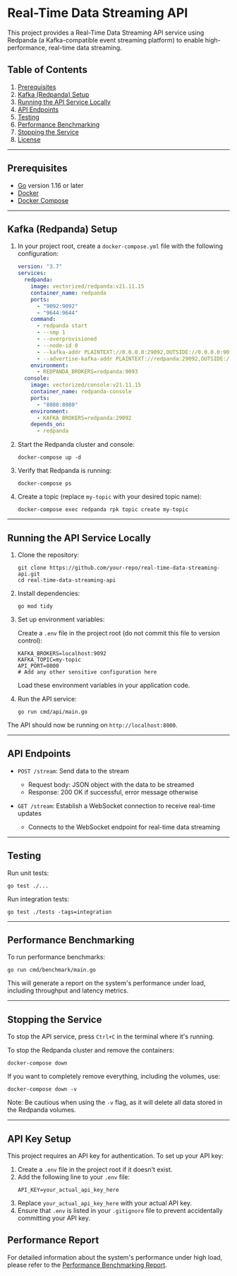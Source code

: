 # Real-Time Data Streaming API

This project provides a Real-Time Data Streaming API service using Redpanda (a Kafka-compatible event streaming platform) to enable high-performance, real-time data streaming.

## Table of Contents

1. [Prerequisites](#prerequisites)
2. [Kafka (Redpanda) Setup](#kafka-redpanda-setup)
3. [Running the API Service Locally](#running-the-api-service-locally)
4. [API Endpoints](#api-endpoints)
5. [Testing](#testing)
6. [Performance Benchmarking](#performance-benchmarking)
7. [Stopping the Service](#stopping-the-service)
8. [License](#license)

---

## Prerequisites

- [Go](https://golang.org/) version 1.16 or later
- [Docker](https://www.docker.com/)
- [Docker Compose](https://docs.docker.com/compose/)

---

## Kafka (Redpanda) Setup

1. In your project root, create a `docker-compose.yml` file with the following configuration:

   ```yaml
   version: "3.7"
   services:
     redpanda:
       image: vectorized/redpanda:v21.11.15
       container_name: redpanda
       ports:
         - "9092:9092"
         - "9644:9644"
       command:
         - redpanda start
         - --smp 1
         - --overprovisioned
         - --node-id 0
         - --kafka-addr PLAINTEXT://0.0.0.0:29092,OUTSIDE://0.0.0.0:9092
         - --advertise-kafka-addr PLAINTEXT://redpanda:29092,OUTSIDE://localhost:9092
       environment:
         - REDPANDA_BROKERS=redpanda:9093
     console:
       image: vectorized/console:v21.11.15
       container_name: redpanda-console
       ports:
         - "8080:8080"
       environment:
         - KAFKA_BROKERS=redpanda:29092
       depends_on:
         - redpanda
   ```

2. Start the Redpanda cluster and console:

   ```
   docker-compose up -d
   ```

3. Verify that Redpanda is running:

   ```
   docker-compose ps
   ```

4. Create a topic (replace `my-topic` with your desired topic name):

   ```
   docker-compose exec redpanda rpk topic create my-topic
   ```

---

## Running the API Service Locally

1. Clone the repository:

   ```
   git clone https://github.com/your-repo/real-time-data-streaming-api.git
   cd real-time-data-streaming-api
   ```

2. Install dependencies:

   ```
   go mod tidy
   ```

3. Set up environment variables:

   Create a `.env` file in the project root (do not commit this file to version control):

   ```
   KAFKA_BROKERS=localhost:9092
   KAFKA_TOPIC=my-topic
   API_PORT=8000
   # Add any other sensitive configuration here
   ```

   Load these environment variables in your application code.

4. Run the API service:

   ```
   go run cmd/api/main.go
   ```

The API should now be running on `http://localhost:8000`.

---

## API Endpoints

- `POST /stream`: Send data to the stream

  - Request body: JSON object with the data to be streamed
  - Response: 200 OK if successful, error message otherwise

- `GET /stream`: Establish a WebSocket connection to receive real-time updates
  - Connects to the WebSocket endpoint for real-time data streaming

---

## Testing

Run unit tests:

```
go test ./...
```

Run integration tests:

```
go test ./tests -tags=integration
```

---

## Performance Benchmarking

To run performance benchmarks:

```
go run cmd/benchmark/main.go
```

This will generate a report on the system's performance under load, including throughput and latency metrics.

---

## Stopping the Service

To stop the API service, press `Ctrl+C` in the terminal where it's running.

To stop the Redpanda cluster and remove the containers:

```
docker-compose down
```

If you want to completely remove everything, including the volumes, use:

```
docker-compose down -v
```

Note: Be cautious when using the `-v` flag, as it will delete all data stored in the Redpanda volumes.

---

## API Key Setup

This project requires an API key for authentication. To set up your API key:

1. Create a `.env` file in the project root if it doesn't exist.
2. Add the following line to your `.env` file:
   ```
   API_KEY=your_actual_api_key_here
   ```
3. Replace `your_actual_api_key_here` with your actual API key.
4. Ensure that `.env` is listed in your `.gitignore` file to prevent accidentally committing your API key.

## Performance Report

For detailed information about the system's performance under high load, please refer to the [Performance Benchmarking Report](PERFORMANCE_REPORT.md).
